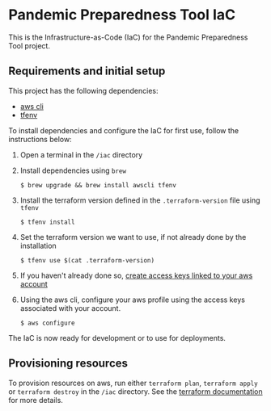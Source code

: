 # Pandemic Preparedness Tool IaC

This is the Infrastructure-as-Code (IaC) for the Pandemic Preparedness Tool project.

## Requirements and initial setup

This project has the following dependencies:

- [aws cli](https://aws.amazon.com/cli/)
- [tfenv](https://github.com/tfutils/tfenv)

To install dependencies and configure the IaC for first use, follow the instructions below:

1. Open a terminal in the `/iac` directory
2. Install dependencies using `brew`

   `$ brew upgrade && brew install awscli tfenv`

3. Install the terraform version defined in the `.terraform-version` file using `tfenv`

   `$ tfenv install`

4. Set the terraform version we want to use, if not already done by the installation

   `$ tfenv use $(cat .terraform-version)`

5. If you haven't already done so, [create access keys linked to your aws account](https://docs.aws.amazon.com/IAM/latest/UserGuide/access-key-self-managed.html)

6. Using the aws cli, configure your aws profile using the access keys associated with your account.

   `$ aws configure`

The IaC is now ready for development or to use for deployments.

## Provisioning resources

To provision resources on aws, run either `terraform plan`, `terraform apply` or `terraform destroy` in the `/iac` directory. See the [terraform documentation](https://developer.hashicorp.com/terraform/tutorials/aws-get-started/aws-create) for more details.
